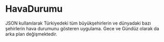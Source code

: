 # HavaDurumu
JSON kullanılarak Türkiyedeki tüm büyükşehirlerin ve dünyadaki bazı şehirlerin hava durumunu gösteren uygulama. Gece ve Gündüz olarak da arka plan değişmektedir.

